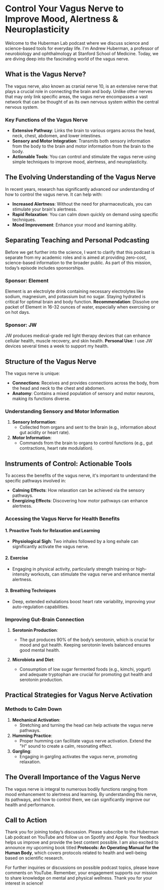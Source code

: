 # Control Your Vagus Nerve to Improve Mood, Alertness & Neuroplasticity

Welcome to the Huberman Lab podcast where we discuss science and science-based tools for everyday life. I'm Andrew Huberman, a professor of neurobiology and ophthalmology at Stanford School of Medicine. Today, we are diving deep into the fascinating world of the vagus nerve.

## What is the Vagus Nerve?

The vagus nerve, also known as cranial nerve 10, is an extensive nerve that plays a crucial role in connecting the brain and body. Unlike other nerves that may only link specific areas, the vagus nerve encompasses a vast network that can be thought of as its own nervous system within the central nervous system. 

### Key Functions of the Vagus Nerve
- **Extensive Pathway**: Links the brain to various organs across the head, neck, chest, abdomen, and lower intestines.
- **Sensory and Motor Integration**: Transmits both sensory information from the body to the brain and motor information from the brain to the body.
- **Actionable Tools**: You can control and stimulate the vagus nerve using simple techniques to improve mood, alertness, and neuroplasticity.

## The Evolving Understanding of the Vagus Nerve

In recent years, research has significantly advanced our understanding of how to control the vagus nerve. It can help with:
- **Increased Alertness**: Without the need for pharmaceuticals, you can stimulate your brain's alertness.
- **Rapid Relaxation**: You can calm down quickly on demand using specific techniques.
- **Mood Improvement**: Enhance your mood and learning ability.

## Separating Teaching and Personal Podcasting

Before we get further into the science, I want to clarify that this podcast is separate from my academic roles and is aimed at providing zero-cost, science-based information to the broader public. As part of this mission, today’s episode includes sponsorships.

### Sponsor: Element
Element is an electrolyte drink containing necessary electrolytes like sodium, magnesium, and potassium but no sugar. Staying hydrated is critical for optimal brain and body function. **Recommendation**: Dissolve one packet of Element in 16-32 ounces of water, especially when exercising or on hot days.

### Sponsor: JW
JW produces medical-grade red light therapy devices that can enhance cellular health, muscle recovery, and skin health. **Personal Use**: I use JW devices several times a week to support my health.

## Structure of the Vagus Nerve

The vagus nerve is unique:
- **Connections**: Receives and provides connections across the body, from the head and neck to the chest and abdomen.
- **Anatomy**: Contains a mixed population of sensory and motor neurons, making its functions diverse.

### Understanding Sensory and Motor Information

1. **Sensory Information**: 
   - Collected from organs and sent to the brain (e.g., information about gut acidity or heart rate).
2. **Motor Information**:
   - Commands from the brain to organs to control functions (e.g., gut contractions, heart rate modulation).

## Instruments of Control: Actionable Tools

To access the benefits of the vagus nerve, it's important to understand the specific pathways involved in:
- **Calming Effects**: How relaxation can be achieved via the sensory pathways.
- **Energizing Effects**: Discovering how motor pathways can enhance alertness.

### Accessing the Vagus Nerve for Health Benefits

#### 1. **Proactive Tools for Relaxation and Learning**
- **Physiological Sigh**: Two inhales followed by a long exhale can significantly activate the vagus nerve.

#### 2. **Exercise**
- Engaging in physical activity, particularly strength training or high-intensity workouts, can stimulate the vagus nerve and enhance mental alertness.

#### 3. **Breathing Techniques**
- Deep, extended exhalations boost heart rate variability, improving your auto-regulation capabilities.

### Improving Gut-Brain Connection

1. **Serotonin Production**:
   - The gut produces 90% of the body’s serotonin, which is crucial for mood and gut health. Keeping serotonin levels balanced ensures good mental health.

2. **Microbiota and Diet**:
   - Consumption of low sugar fermented foods (e.g., kimchi, yogurt) and adequate tryptophan are crucial for promoting gut health and serotonin production.

## Practical Strategies for Vagus Nerve Activation

### Methods to Calm Down
1. **Mechanical Activation**:
   - Stretching and turning the head can help activate the vagus nerve pathways.
2. **Humming Practice**:
   - Proper humming can facilitate vagus nerve activation. Extend the "H" sound to create a calm, resonating effect.
3. **Gargling**: 
   - Engaging in gargling activates the vagus nerve, promoting relaxation.

## The Overall Importance of the Vagus Nerve 

The vagus nerve is integral to numerous bodily functions ranging from mood enhancement to alertness and learning. By understanding this nerve, its pathways, and how to control them, we can significantly improve our health and performance.

## Call to Action

Thank you for joining today’s discussion. Please subscribe to the Huberman Lab podcast on YouTube and follow us on Spotify and Apple. Your feedback helps us improve and provide the best content possible. I am also excited to announce my upcoming book titled **Protocols: An Operating Manual for the Human Body**, which covers protocols related to health and well-being based on scientific research. 

For further inquiries or discussions on possible podcast topics, please leave comments on YouTube. Remember, your engagement supports our mission to share knowledge on mental and physical wellness. Thank you for your interest in science!
